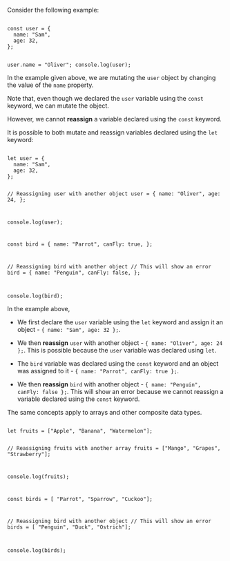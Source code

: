 Consider the following example:

<codeblock language="javascript" type="lesson">
<code>
const user = {
  name: "Sam",
  age: 32,
};

user.name = "Oliver";
console.log(user);
</code>
</codeblock>

In the example given above,
we are mutating the `user` object
by changing the value of
the `name` property.

Note that,
even though we declared
the `user` variable using
the `const` keyword,
we can mutate the object.

However, we cannot **reassign**
a variable declared
using the `const` keyword.

It is possible to both
mutate and reassign
variables declared using
the `let` keyword:

<codeblock language="javascript" type="lesson">
<code>
let user = {
  name: "Sam",
  age: 32,
};

// Reassigning user with another object
user = {
  name: "Oliver",
  age: 24,
};

console.log(user);

const bird = {
  name: "Parrot",
  canFly: true,
};

// Reassigning bird with another object
// This will show an error
bird = {
  name: "Penguin",
  canFly: false,
};

console.log(bird);
</code>
</codeblock>

In the example above,

- We first declare the `user` variable
  using the `let` keyword
  and
  assign it an object -
  `{ name: "Sam", age: 32 };`.

- We then **reassign** `user`
  with another object -
  `{ name: "Oliver", age: 24 };`.
  This is possible because the `user`
  variable was declared using `let`.

- The `bird` variable was declared
  using the `const` keyword
  and
  an object was assigned to it -
  `{ name: "Parrot", canFly: true };`.

- We then **reassign** `bird`
  with another object -
  `{ name: "Penguin", canFly: false };`.
  This will show an error because
  we cannot reassign a variable
  declared using the `const` keyword.

The same concepts apply to arrays
and
other composite data types.

<codeblock language="javascript" type="lesson">
<code>
let fruits = ["Apple", "Banana", "Watermelon"];

// Reassigning fruits with another array
fruits = ["Mango", "Grapes", "Strawberry"];

console.log(fruits);

const birds = [ "Parrot", "Sparrow", "Cuckoo"];

// Reassigning bird with another object
// This will show an error
birds = [ "Penguin", "Duck", "Ostrich"];

console.log(birds);
</code>
</codeblock>